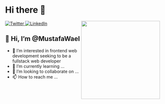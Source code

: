 # Hi there 👋

<div align="left">
  <a href="https://twitter.com/_Mustafa_Wael_">
    <img
      src="https://img.shields.io/twitter/follow/_Mustafa_Wael_?label=Twitter&logo=twitter&style=flat-square&color=1da1f2&logoColor=ffffff"
      alt="Twitter"
    />
  </a>
  <a href="https://www.linkedin.com/in/mustafa-wael/">
    <img
      src="https://img.shields.io/static/v1?logo=linkedin&style=flat-square&color=0072b1&label=LinkedIn&message=%E2%98%86"
      alt="LinkedIn"
    />
  </a>
  <a href="https://app.daily.dev/MustafaWael" target="_blank">
    <img
      width="256"
      align="right"
      src="https://api.daily.dev/devcards/15bb35fa5c684e439949d826f0935b21.png?r=10g"
    />
  </a>

## 👋 Hi, I’m @MustafaWael

- 👀 I’m interested in frontend web development seeking to be a fullstack web developer
- 🌱 I’m currently learning ...
- 💞️ I’m looking to collaborate on ...
- 📫 How to reach me ...


<!---
MustafaWael/MustafaWael is a ✨ special ✨ repository because its `README.md` (this file) appears on your GitHub profile.
You can click the Preview link to take a look at your changes.
--->
